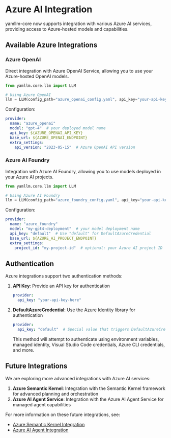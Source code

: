 # Azure AI Integration

yamllm-core now supports integration with various Azure AI services, providing access to Azure-hosted models and capabilities.

## Available Azure Integrations

### Azure OpenAI

Direct integration with Azure OpenAI Service, allowing you to use your Azure-hosted OpenAI models.

```python
from yamllm.core.llm import LLM

# Using Azure OpenAI
llm = LLM(config_path="azure_openai_config.yaml", api_key="your-api-key")
```

Configuration:
```yaml
provider:
  name: "azure_openai"
  model: "gpt-4"  # your deployed model name
  api_key: ${AZURE_OPENAI_API_KEY}
  base_url: ${AZURE_OPENAI_ENDPOINT}
  extra_settings:
    api_version: "2023-05-15"  # Azure OpenAI API version
```

### Azure AI Foundry

Integration with Azure AI Foundry, allowing you to use models deployed in your Azure AI projects.

```python
from yamllm.core.llm import LLM

# Using Azure AI Foundry
llm = LLM(config_path="azure_foundry_config.yaml", api_key="your-api-key")
```

Configuration:
```yaml
provider:
  name: "azure_foundry"
  model: "my-gpt4-deployment"  # your model deployment name
  api_key: "default"  # Use "default" for DefaultAzureCredential
  base_url: ${AZURE_AI_PROJECT_ENDPOINT}
  extra_settings:
    project_id: "my-project-id"  # optional: your Azure AI project ID
```

## Authentication

Azure integrations support two authentication methods:

1. **API Key**: Provide an API key for authentication
   ```yaml
   provider:
     api_key: "your-api-key-here"
   ```

2. **DefaultAzureCredential**: Use the Azure Identity library for authentication
   ```yaml
   provider:
     api_key: "default"  # Special value that triggers DefaultAzureCredential
   ```

   This method will attempt to authenticate using environment variables, managed identity, Visual Studio Code credentials, Azure CLI credentials, and more.

## Future Integrations

We are exploring more advanced integrations with Azure AI services:

1. **Azure Semantic Kernel**: Integration with the Semantic Kernel framework for advanced planning and orchestration
2. **Azure AI Agent Service**: Integration with the Azure AI Agent Service for managed agent capabilities

For more information on these future integrations, see:
- [Azure Semantic Kernel Integration](/docs/integrations/azure_semantic_kernel.md)
- [Azure AI Agent Integration](/docs/integrations/azure_ai_agent.md)